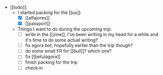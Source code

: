 - [[todo]]:
    - I started packing for the [[us]]:
        - [x] [[alfajores]]
        - [x] [[passport]]
    - Things I want to do during the upcoming trip:
        - [ ] write in the [[zine]], I've been writing in my head for a while and it's time to do some actual writing?
        - [ ] fix agora bot, hopefully earlier than the trip though?
        - [ ] do some small FR for [[bull]]? which one?
        - [ ] fix [[betulagora]]
        - [ ] finish packing for the trip
        - [ ] check in
